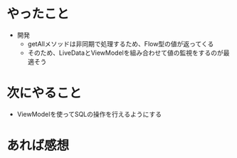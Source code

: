 # やったこと
* 開発
  * getAllメソッドは非同期で処理するため、Flow型の値が返ってくる
  * そのため、LiveDataとViewModelを組み合わせて値の監視をするのが最適そう
# 次にやること
* ViewModelを使ってSQLの操作を行えるようにする
# あれば感想
